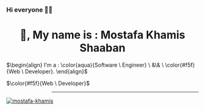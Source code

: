 ### Hi everyone 🤝🤗

  <h1 align="center">
    👋, My name is : Mostafa Khamis Shaaban
  </h1>


  $\begin{align}
    I'm a : 
    \color{aqua}{Software \ Engineer}
    \ &\& \
    \color{#f5f}{Web \ Developer}.
  \end{align}$

$\color{#f5f}{Web \ Developer}$
>>> --- 
>> 



<p>
  <a href="https://twitter.com/Prince759461341" target="blank">
    <img src="https://img.shields.io/twitter/follow/Prince759461341?logo=twitter&style=for-the-badge" alt="mostafa-khamis"/>
  </a>
</p>